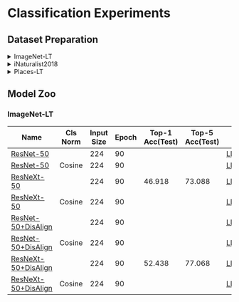 # Classification Experiments

## Dataset Preparation

<details>
<summary>ImageNet-LT</summary>
- Download ImageNet Full dataset 
- ImageNet-LT list and frequency file:
```
# train/val/test split
https://drive.google.com/drive/folders/1j7Nkfe6ZhzKFXePHdsseeeGI877Xu1yf

# Frequency File
wget https://github.com/Megvii-BaseDetection/DisAlign/releases/download/LVIS/imagenet_lt_category_frequency.json
```

```bash
cvpods/datasets/imagenetlt
├── imagenet_lt_category_frequency.json
├── ImageNet_LT_test.txt
├── ImageNet_LT_train.txt
├── ImageNet_LT_val.txt
├── train/
└── val/
```

</details>

<details>
<summary>iNaturalist2018</summary>

</details>

<details>
<summary>Places-LT</summary>

</details>


## Model Zoo


### ImageNet-LT

| Name                                                          | Cls Norm | Input Size | Epoch |   Top-1 Acc(Test) | Top-5 Acc(Test)  | Trained Model                             |
| ------------------------------------------------------------ | ---------- | ---------- | --------   | ------ | ------- | ----------------------------------------- |
| [ResNet-50](imagenetlt/resnet50/res50.scratch.imagenet_lt.224size.90e)        |       | 224  | 90  |   |    | [LINK(TODO)]() |
| [ResNet-50](imagenetlt/resnet50/res50.scratch.imagenet_lt.224size.cosine.90e) | Cosine| 224  | 90  |   |    | [LINK(TODO)](model_final.pth) |
| [ResNeXt-50](imagenetlt/resnext50/resx50.scratch.imagenet_lt.224size.90e)        |       | 224  | 90  | 46.918  | 73.088  | [LINK](https://github.com/Megvii-BaseDetection/DisAlign/releases/tag/LVIS#:~:text=resx50.scratch.imagenet_lt.224size.90e.model_final_plain.pth) |
| [ResNeXt-50](imagenetlt/resnext50/resx50.scratch.imagenet_lt.224size.cosine.90e) | Cosine| 224  | 90  |   |   | [LINK(TODO)](model_final.pth) |
| [ResNet-50+DisAlign](imagenetlt/resnet50/res50.scratch.imagenet_lt.224size.90e.disalign.10e)        |       | 224  | 90  |   |    | [LINK(TODO)](model_final.pth) |
| [ResNet-50+DisAlign](imagenetlt/resnet50/res50.scratch.imagenet_lt.224size.cosine.90e.disalign.10e) | Cosine| 224  | 90  |   |    | [LINK(TODO)](model_final.pth) |
| [ResNeXt-50+DisAlign](imagenetlt/resnext50/resx50.scratch.imagenet_lt.224size.90e.disalign.10e)        |       | 224  | 90  | 52.438  | 77.068  | [LINK](https://github.com/Megvii-BaseDetection/DisAlign/releases/download/LVIS/resx50.scratch.imagenet_lt.224size.90e.disalign.10e.model_final_plain.pth) |
| [ResNeXt-50+DisAlign](imagenetlt/resnext50/resx50.scratch.imagenet_lt.224size.cosine.90e.disalign.10e) | Cosine| 224  | 90  |   |    | [LINK(TODO)](model_final.pth) |




